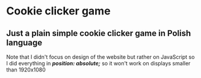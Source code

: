 # Cookie clicker game

Just a plain simple cookie clicker game in Polish language
---
Note that I didn't focus on design of the website but rather on JavaScript so I did everything in ***position: absolute;*** so it won't work on displays smaller than 1920x1080
